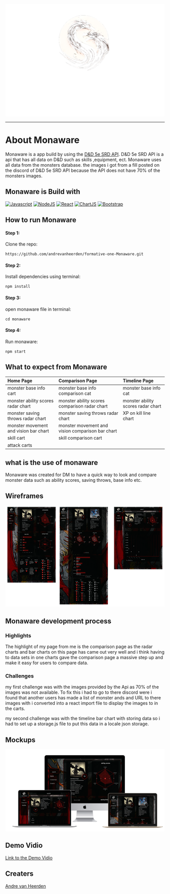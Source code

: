 ![monaware headder img](https://github.com/andrevanheerden/formative-one-Monaware/blob/main/monaware/src/Assets/images/logo.png)

- - - -

# About Monaware

Monaware is a app build by using the [D&D 5e SRD API](https://5e-bits.github.io/docs/). D&D 5e SRD API is a api that has all data on D&D such as skills ,equipment, ect. Monaware uses all data from the monsters database. the images i got from a fill posted on the discord of D&D 5e SRD API because the API does not have 70% of the monsters images.



## Monaware is Build with

[![Javascript](https://img.shields.io/badge/JavaScript-323330?style=for-the-badge&logo=javascript&logoColor=F7DF1E)](https://www.javascript.com/)
[![NodeJS](https://img.shields.io/badge/Node.js-339933?style=for-the-badge&logo=nodedotjs&logoColor=white)](https://nodejs.org/en)
[![React](https://img.shields.io/badge/React-20232A?style=for-the-badge&logo=react&logoColor=61DAFB)](https://react.dev/)
[![ChartJS](https://img.shields.io/badge/Chart.js-FF6384?style=for-the-badge&logo=chartdotjs&logoColor=white)](https://www.chartjs.org/)
[![Bootstrap](https://img.shields.io/badge/Bootstrap-563D7C?style=for-the-badge&logo=bootstrap&logoColor=white)](https://getbootstrap.com/)



## How to run Monaware

#### Step 1:

Clone the repo:
```
https://github.com/andrevanheerden/formative-one-Monaware.git
```

#### Step 2:

Install dependencies using terminal:

```
npm install
```

#### Step 3:

open monaware file in terminal:

```
cd monaware
```

#### Step 4:

Run monaware:

```
npm start
```

## What to expect from Monaware
| Home Page | Comparison Page | Timeline Page |
| :--- | :--- | :--- |
| monster base info cart |  monster base info comparison cat | monster base info cat |
| monster ability scores radar chart | monster ability scores comparison radar chart | monster ability scores radar chart |
| monster saving throws radar chart | monster saving throws radar chart | XP on kill line chart |
| monster movement and vision bar chart | monster movement and vision comparison bar chart |  |
| skill cart | skill comparison cart |  |
| attack carts | |  |

## what is the use of monaware

Monaware was created for DM to have a quick way to look and compare monster data such as ability scores, saving throws, base info etc.

## Wireframes

![Wireframe](https://github.com/andrevanheerden/formative-one-Monaware/blob/main/monaware/src/Assets/images/Wireframes/wierframe.png)

## Monaware development process

### Highlights

The highlight of my page from me is the comparison page as the radar charts and bar charts on this page has came out very well and i think having to data sets in one charts gave the comparison page a massive step up and make it easy for users to compare data.

### Challenges

my first challenge was with the images provided by the Api as 70% of the images was not available. To fix this i had to go to there discord were i found that another users has made a list of monster ands and URL to there images with i converted into a react import file to display the images to in the carts.

my second challenge was with the timeline bar chart with storing data so i had to set up a storage.js file to put this data in a locale json storage.

## Mockups

![Mockups](https://github.com/andrevanheerden/formative-one-Monaware/blob/main/monaware/src/Assets/images/Wireframes/mockup.png)

## Demo Vidio

[Link to the Demo Vidio](https://drive.google.com/file/d/1IYq-TGkVZ1KIcWjcZCgO6fOWaFrIwBxk/view?usp=sharing)

## Creaters

[Andre van Heerden](https://github.com/andrevanheerden)